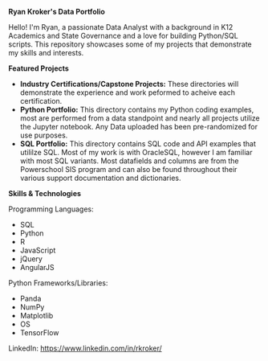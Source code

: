 **Ryan Kroker's Data Portfolio**

Hello! I'm Ryan, a passionate Data Analyst with a background in K12 Academics and State Governance and a love for building Python/SQL scripts. This repository showcases some of my projects that demonstrate my skills and interests.

**Featured Projects**

- **Industry Certifications/Capstone Projects:** These directories will demonstrate the experience and work peformed to acheive each certification.
- **Python Portfolio:** This directory contains my Python coding examples, most are performed from a data standpoint and nearly all projects utilize the Jupyter notebook. Any Data uploaded has been pre-randomized for use purposes.
- **SQL Portfolio:** This directory contains SQL code and API examples that utililze SQL. Most of my work is with OracleSQL, however I am familiar with most SQL variants. Most datafields and columns are from the Powerschool SIS program and can also be found throughout their various support documentation and dictionaries. 

**Skills & Technologies**

Programming Languages: 
- SQL
- Python
- R
- JavaScript
- jQuery
- AngularJS

Python Frameworks/Libraries: 
- Panda
- NumPy
- Matplotlib
- OS
- TensorFlow

LinkedIn: https://www.linkedin.com/in/rkroker/

